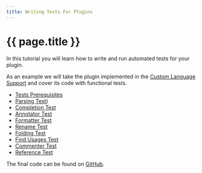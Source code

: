 ```yaml
---
title: Writing Tests For Plugins
---
```


<!--
INITIAL_SOURCE https://confluence.jetbrains.com/display/IntelliJIDEA/Completion+Test
-->

# {{ page.title }}

In this tutorial you will learn how to write and run automated tests for your plugin.

As an example we will take the plugin implemented in the
[Custom Language Support](cls_tutorial.html)
and cover its code with functional tests.

*  [Tests Prerequisites](tests_prerequisites.html)
*  [Parsing Test](parsing_test.html))
*  [Completion Test](completion_test.html)
*  [Annotator Test](annotator_test.html)
*  [Formatter Test](TODO)
*  [Rename Test](TODO)
*  [Folding Test](TODO)
*  [Find Usages Test](TODO)
*  [Commenter Test](TODO)
*  [Reference Test](TODO)

The final code can be found on [GitHub](http://github.com/cheptsov/SimplePlugin).